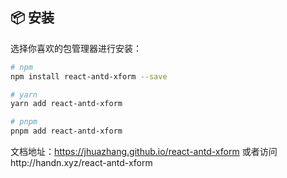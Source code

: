 ## 📦 安装

选择你喜欢的包管理器进行安装：

```bash
# npm
npm install react-antd-xform --save

# yarn
yarn add react-antd-xform

# pnpm
pnpm add react-antd-xform

```

文档地址：https://jhuazhang.github.io/react-antd-xform 或者访问http://handn.xyz/react-antd-xform 
